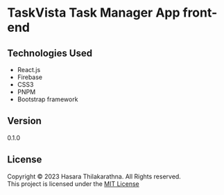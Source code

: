 # TaskVista Task Manager App front-end

## Technologies Used
- React.js
- Firebase
- CSS3
- PNPM
- Bootstrap framework

## Version
0.1.0

## License
Copyright &copy; 2023 Hasara Thilakarathna. All Rights reserved. <br>
This project is licensed under the [MIT License](License.txt)
